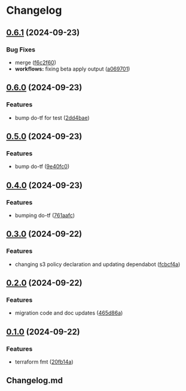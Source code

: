 # Changelog

## [0.6.1](https://github.com/jamcatbiz/weordl/compare/v0.6.0...v0.6.1) (2024-09-23)


### Bug Fixes

* merge ([f6c2f60](https://github.com/jamcatbiz/weordl/commit/f6c2f605f5904ca0adfa81b6ab082a92894ce7a9))
* **workflows:** fixing beta apply output ([a069701](https://github.com/jamcatbiz/weordl/commit/a069701117f22e300c5d950ffcd0cfd0abc3a5db))

## [0.6.0](https://github.com/jamcatbiz/weordl/compare/v0.5.0...v0.6.0) (2024-09-23)


### Features

* bump do-tf for test ([2dd4bae](https://github.com/jamcatbiz/weordl/commit/2dd4baee3ceef65a129cde009590e9f95dfa1926))

## [0.5.0](https://github.com/jamcatbiz/weordl/compare/v0.4.0...v0.5.0) (2024-09-23)


### Features

* bump do-tf ([9e40fc0](https://github.com/jamcatbiz/weordl/commit/9e40fc03495c4dcc5f8c273555ff776e49f362ad))

## [0.4.0](https://github.com/jamcatbiz/weordl/compare/v0.3.0...v0.4.0) (2024-09-23)


### Features

* bumping do-tf ([761aafc](https://github.com/jamcatbiz/weordl/commit/761aafc7b524d03e7593f39d166c5c923499c9ba))

## [0.3.0](https://github.com/jamcatbiz/weordl/compare/v0.2.0...v0.3.0) (2024-09-22)


### Features

* changing s3 policy declaration and updating dependabot ([fcbcf4a](https://github.com/jamcatbiz/weordl/commit/fcbcf4a018091f31cebd77c961663048128b9831))

## [0.2.0](https://github.com/jamcatbiz/weordl/compare/v0.1.0...v0.2.0) (2024-09-22)


### Features

* migration code and doc updates ([465d86a](https://github.com/jamcatbiz/weordl/commit/465d86a57be856e5734960d4a3a0d0bab1b4490f))

## [0.1.0](https://github.com/jamcatbiz/weordl/compare/v0.0.10...v0.1.0) (2024-09-22)


### Features

* terraform fmt ([20fb14a](https://github.com/jamcatbiz/weordl/commit/20fb14a11747248fe7d83231ae21cf8e969eae45))

## Changelog.md
